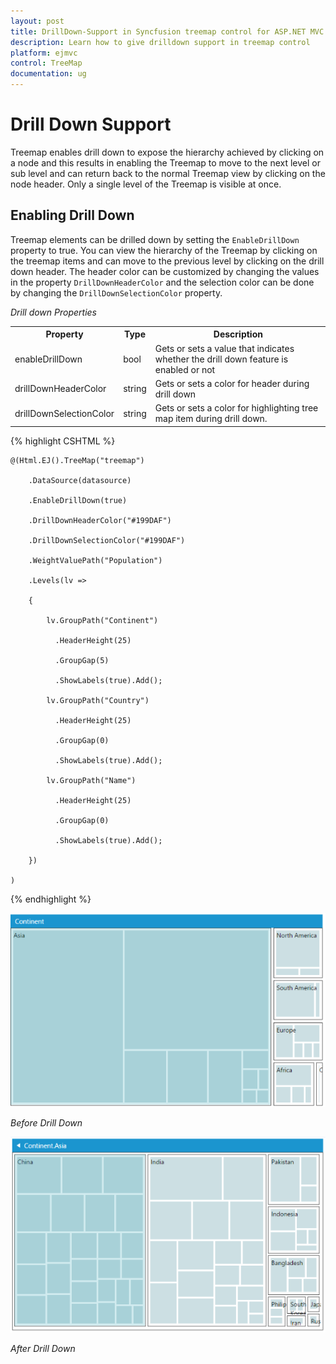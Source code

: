 ```yaml
---
layout: post
title: DrillDown-Support in Syncfusion treemap control for ASP.NET MVC 
description: Learn how to give drilldown support in treemap control
platform: ejmvc
control: TreeMap
documentation: ug
---
```


# Drill Down Support

Treemap enables drill down to expose the hierarchy achieved by clicking on a node and this results in enabling the Treemap to move to the next level or sub level and can return back to the normal Treemap view by clicking on the node header. Only a single level of the Treemap is visible at once.

## Enabling Drill Down

Treemap elements can be drilled down by setting the `EnableDrillDown` property to true. You can view the hierarchy of the Treemap by clicking on the treemap items and can move to the previous level by clicking on the drill down header. The header color can be customized by changing the values in the property `DrillDownHeaderColor` and the selection color can be done by changing the `DrillDownSelectionColor` property.

_Drill down Properties_

<table>
<tr>
<th>
Property</th><th>
Type</th><th>
Description</th></tr>
<tr>
<td>
enableDrillDown</td><td>
bool</td><td>
Gets or sets a value that indicates whether the drill down feature is enabled or not</td></tr>
<tr>
<td>
drillDownHeaderColor</td><td>
string</td><td>
Gets or sets a color for header during drill down</td></tr>
<tr>
<td>
drillDownSelectionColor</td><td>
string</td><td>
Gets or sets a color for highlighting tree map item during drill down.</td></tr>
</table>


{% highlight CSHTML %}


	@(Html.EJ().TreeMap("treemap")

		.DataSource(datasource)

		.EnableDrillDown(true)   

		.DrillDownHeaderColor("#199DAF")

		.DrillDownSelectionColor("#199DAF")

		.WeightValuePath("Population")

		.Levels(lv =>

		{

			lv.GroupPath("Continent")                                    

			  .HeaderHeight(25)

			  .GroupGap(5)

			  .ShowLabels(true).Add();

			lv.GroupPath("Country")                                    

			  .HeaderHeight(25)

			  .GroupGap(0)

			  .ShowLabels(true).Add();

			lv.GroupPath("Name")                                   

			  .HeaderHeight(25)

			  .GroupGap(0)

			  .ShowLabels(true).Add();

		})

	)



{% endhighlight %}

![](Drill-Down-Support_images/Drill-Down-Support_img1.png)


_Before Drill Down_

![](Drill-Down-Support_images/Drill-Down-Support_img2.png)


_After Drill Down_
